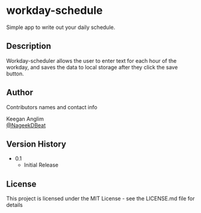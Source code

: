 # workday-schedule

Simple app to write out your daily schedule.

## Description

Workday-scheduler allows the user to enter text for each hour of the workday, and saves the data to local storage
after they click the save button.

## Author

Contributors names and contact info

Keegan Anglim  
[@NageekDBeat](https://twitter.com/nageekdbeat)

## Version History

* 0.1
    * Initial Release

## License

This project is licensed under the MIT License - see the LICENSE.md file for details

